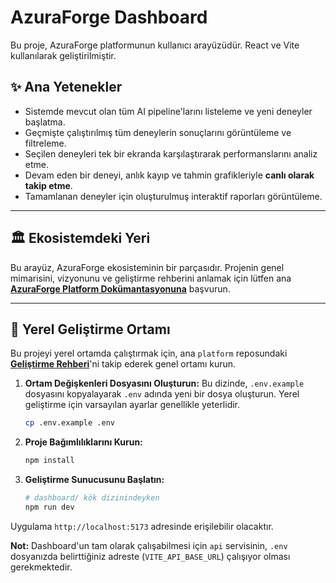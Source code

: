 # AzuraForge Dashboard

Bu proje, AzuraForge platformunun kullanıcı arayüzüdür. React ve Vite kullanılarak geliştirilmiştir.

## ✨ Ana Yetenekler

*   Sistemde mevcut olan tüm AI pipeline'larını listeleme ve yeni deneyler başlatma.
*   Geçmişte çalıştırılmış tüm deneylerin sonuçlarını görüntüleme ve filtreleme.
*   Seçilen deneyleri tek bir ekranda karşılaştırarak performanslarını analiz etme.
*   Devam eden bir deneyi, anlık kayıp ve tahmin grafikleriyle **canlı olarak takip etme**.
*   Tamamlanan deneyler için oluşturulmuş interaktif raporları görüntüleme.

---

## 🏛️ Ekosistemdeki Yeri

Bu arayüz, AzuraForge ekosisteminin bir parçasıdır. Projenin genel mimarisini, vizyonunu ve geliştirme rehberini anlamak için lütfen ana **[AzuraForge Platform Dokümantasyonuna](https://github.com/AzuraForge/platform/tree/main/docs)** başvurun.

---

## 🚀 Yerel Geliştirme Ortamı

Bu projeyi yerel ortamda çalıştırmak için, ana `platform` reposundaki **[Geliştirme Rehberi](https://github.com/AzuraForge/platform/blob/main/docs/DEVELOPMENT_GUIDE.md)**'ni takip ederek genel ortamı kurun.

1.  **Ortam Değişkenleri Dosyasını Oluşturun:**
    Bu dizinde, `.env.example` dosyasını kopyalayarak `.env` adında yeni bir dosya oluşturun. Yerel geliştirme için varsayılan ayarlar genellikle yeterlidir.
    ```bash
    cp .env.example .env
    ```

2.  **Proje Bağımlılıklarını Kurun:**
    ```bash
    npm install
    ```

3.  **Geliştirme Sunucusunu Başlatın:**
    ```bash
    # dashboard/ kök dizinindeyken
    npm run dev
    ```
Uygulama `http://localhost:5173` adresinde erişilebilir olacaktır.

**Not:** Dashboard'un tam olarak çalışabilmesi için `api` servisinin, `.env` dosyanızda belirttiğiniz adreste (`VITE_API_BASE_URL`) çalışıyor olması gerekmektedir.